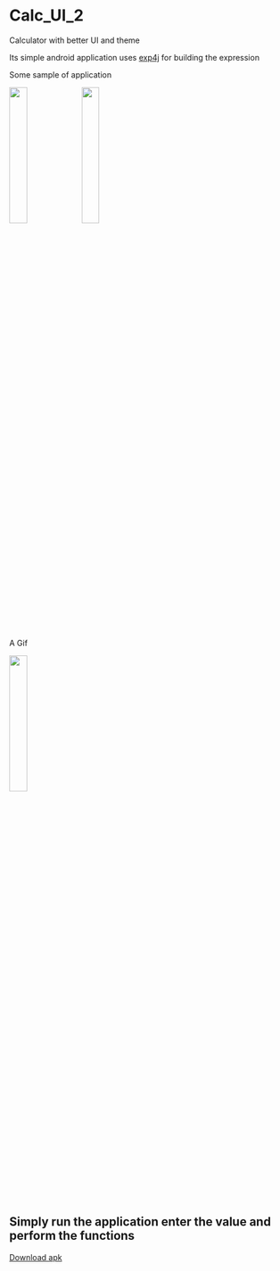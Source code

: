 # Calc_UI_2
Calculator with better UI and theme

Its simple android application uses [exp4j](https://github.com/fasseg/exp4j) for building the expression 

Some sample of application

<img src="https://user-images.githubusercontent.com/52217208/217619231-a852e4da-41a7-47b4-94ec-c219301cf3c6.png" width=25% height=25%> <img src="https://user-images.githubusercontent.com/52217208/217619254-656e9996-eee7-43d0-b7d4-6d4f36641ea1.png" width=25% height=25%>

A Gif

<img src="https://user-images.githubusercontent.com/52217208/217624279-879c2112-c972-4d4a-b0bb-b83549921ba3.gif" width=25% heigth=25%>



## Simply run the application enter the value and perform the functions

[Download apk](https://github.com/gs1719/Calc_UI_2/releases/download/v1.0/Calc_two.apk)
